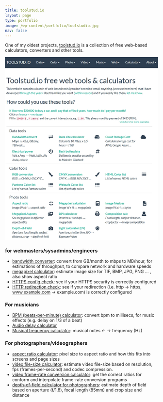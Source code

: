 ```yaml
---
title: toolstud.io
layout: page
type: portfolio
image: /wp-content/portfolio/toolstudio.jpg
nav: false
---
```

One of my oldest projects, [toolstud.io](https://toolstud.io) is a collection of free web-based 
calculators, converters and other tools. 

![](/wp-content/portfolio/toolstudio.jpg)

### for webmasters/sysadmins/engineers

* [bandwidth converter](https://toolstud.io/data/bandwidth.php): convert from GB/month to mbps to MB/hour, for estimations of throughput, to compare network and hardware speeds
* [megapixel calculator](https://toolstud.io/photo/megapixel.php): estimate image size for TIF, BMP, JPG, PNG ... , also show aspect ratio
* [HTTPS config check](https://toolstud.io/network/https.php): see if your HTTPS security is correctly configured
* [HTTP redirection check](https://toolstud.io/network/redirect.php): see if your redirection (i.e. http -> https, www.example.com -> example.com) is correctly configured


### For musicians
* [BPM (beats-per-minute) calculator](https://toolstud.io/music/bpm.php): convert bpm to millisecs, for music effects (e.g. delay on 1/3 of a beat)
* [Audio delay calculator](https://toolstud.io/music/delay.php)  
* [Musical frequency calculator](https://toolstud.io/music/hertz.php): musical notes &larr; &rarr; frequency (Hz)


### For photographers/videographers
* [aspect ratio calculator](https://toolstud.io/photo/aspect.php): pixel size to aspect ratio and how this fits into screens and page sizes
* [video file-size calculator](https://toolstud.io/video/filesize.php): estimate video file-size based on resolution, fps (frames-per-second) and codec compression.
* [video frame-rate conversion calculator](https://toolstud.io/video/framerate.php): get the correct ratios for conform and interpolate frame-rate conversion programs
* [depth-of-field calculator for photographers](https://toolstud.io/photo/dof.php): estimate depth of field based on aperture (f/1.8), focal length (85mm) and crop size and distance
